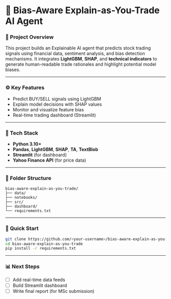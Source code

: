 # 🤖 Bias-Aware Explain-as-You-Trade AI Agent

### 🎯 Project Overview
This project builds an Explainable AI agent that predicts stock trading signals using financial data, sentiment analysis, and bias detection mechanisms. 
It integrates **LightGBM**, **SHAP**, and **technical indicators** to generate human-readable trade rationales and highlight potential model biases.

---

### ⚙️ Key Features
- Predict BUY/SELL signals using LightGBM
- Explain model decisions with SHAP values
- Monitor and visualize feature bias
- Real-time trading dashboard (Streamlit)

---

### 🧠 Tech Stack
- **Python 3.10+**
- **Pandas**, **LightGBM**, **SHAP**, **TA**, **TextBlob**
- **Streamlit** (for dashboard)
- **Yahoo Finance API** (for price data)

---

### 📁 Folder Structure
```
bias-aware-explain-as-you-trade/
├── data/
├── notebooks/
├── src/
├── dashboard/
└── requirements.txt
```

---

### 🚀 Quick Start
```bash
git clone https://github.com/<your-username>/bias-aware-explain-as-you-trade.git
cd bias-aware-explain-as-you-trade
pip install -r requirements.txt
```

---

### 📊 Next Steps
- [ ] Add real-time data feeds
- [ ] Build Streamlit dashboard
- [ ] Write final report (for MSc submission)
